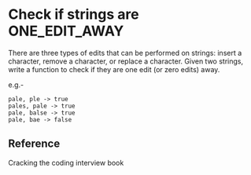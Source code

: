 # Check if strings are ONE_EDIT_AWAY

There are three types of edits that can be performed on strings: insert a character, remove a character, or replace a character. Given two strings, write a function to check if they are one edit (or zero edits) away.

e.g.-
```
pale, ple -> true
pales, pale -> true
pale, balse -> true
pale, bae -> false
```

## Reference

Cracking the coding interview book